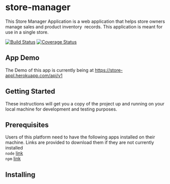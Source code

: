 # store-manager
This Store Manager Application is a web application that helps store owners manage sales and product inventory  records. This application is meant for use in a single store. 

[![Build Status](https://travis-ci.org/Makwe-O/store-manager.svg?branch=ft-get-specific-sale-record-endpoint-%23161282767)](https://travis-ci.org/Makwe-O/store-manager)
[![Coverage Status](https://coveralls.io/repos/github/Makwe-O/store-manager/badge.svg?branch=master)](https://coveralls.io/github/Makwe-O/store-manager?branch=master)

## App Demo
The Demo of this app is currently being at https://store-appl.herokuapp.com/api/v1
## Getting Started
These instructions will get you a copy of the project up and running on your local machine for development and testing purposes. 
## Prerequisites
Users of this platform need to have the following apps installed on their machine. Links are provided to download them if they are not currently installed   
`node` [link](https://nodejs.org/en/download/)   
`npm` [link](https://www.npmjs.com/get-npm)  
## Installing
